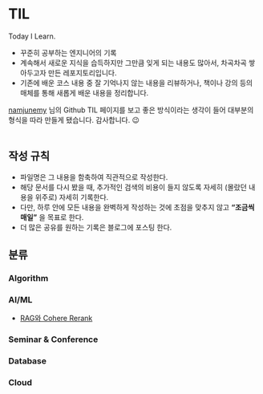 # TIL
Today I Learn.
<br>

- 꾸준히 공부하는 엔지니어의 기록
- 계속해서 새로운 지식을 습득하지만 그만큼 잊게 되는 내용도 많아서, 차곡차곡 쌓아두고자 만든 레포지토리입니다.
- 기존에 배운 코스 내용 중 잘 기억나지 않는 내용을 리뷰하거나, 책이나 강의 등의 매체를 통해 새롭게 배운 내용을 정리합니다.

[namjunemy](https://github.com/namjunemy/TIL?tab=readme-ov-file) 님의 Github TIL 페이지를 보고 좋은 방식이라는 생각이 들어 대부분의 형식을 따라 만들게 됐습니다. 감사합니다. 😉
<br />
<br />

## 작성 규칙
- 파일명은 그 내용을 함축하여 직관적으로 작성한다.
- 해당 문서를 다시 봤을 때, 추가적인 검색의 비용이 들지 않도록 자세히 (몰랐던 내용을 위주로) 자세히 기록한다.
- 다만, 하루 안에 모든 내용을 완벽하게 작성하는 것에 초점을 맞추지 않고 **“조금씩 매일”** 을 목표로 한다.
- 더 많은 공유를 원하는 기록은 블로그에 포스팅 한다.

## 분류
### Algorithm

### AI/ML
- [RAG와 Cohere Rerank](https://github.com/kimfromwinter/TIL/blob/main/AIML/RAG%EC%99%80%20Cohere%20Rerank.md) 

### Seminar & Conference

### Database

### Cloud


